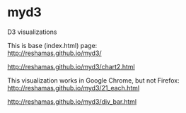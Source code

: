 # myd3
D3 visualizations

This is base (index.html) page:  
http://reshamas.github.io/myd3/

http://reshamas.github.io/myd3/chart2.html

This visualization works in Google Chrome, but not Firefox:  
http://reshamas.github.io/myd3/21_each.html  

http://reshamas.github.io/myd3/div_bar.html 
